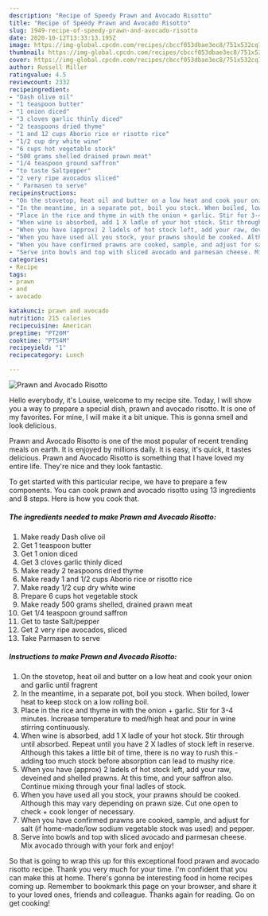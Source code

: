 ```yaml
---
description: "Recipe of Speedy Prawn and Avocado Risotto"
title: "Recipe of Speedy Prawn and Avocado Risotto"
slug: 1949-recipe-of-speedy-prawn-and-avocado-risotto
date: 2020-10-12T13:33:13.195Z
image: https://img-global.cpcdn.com/recipes/cbccf053dbae3ec8/751x532cq70/prawn-and-avocado-risotto-recipe-main-photo.jpg
thumbnail: https://img-global.cpcdn.com/recipes/cbccf053dbae3ec8/751x532cq70/prawn-and-avocado-risotto-recipe-main-photo.jpg
cover: https://img-global.cpcdn.com/recipes/cbccf053dbae3ec8/751x532cq70/prawn-and-avocado-risotto-recipe-main-photo.jpg
author: Russell Miller
ratingvalue: 4.5
reviewcount: 2332
recipeingredient:
- "Dash olive oil"
- "1 teaspoon butter"
- "1 onion diced"
- "3 cloves garlic thinly diced"
- "2 teaspoons dried thyme"
- "1 and 12 cups Aborio rice or risotto rice"
- "1/2 cup dry white wine"
- "6 cups hot vegetable stock"
- "500 grams shelled drained prawn meat"
- "1/4 teaspoon ground saffron"
- "to taste Saltpepper"
- "2 very ripe avocados sliced"
- " Parmasen to serve"
recipeinstructions:
- "On the stovetop, heat oil and butter on a low heat and cook your onion and garlic until fragrent"
- "In the meantime, in a separate pot, boil you stock. When boiled, lower heat to keep stock on a low rolling boil."
- "Place in the rice and thyme in with the onion + garlic. Stir for 3-4 minutes. Increase temperature to med/high heat and pour in wine stirring continuously."
- "When wine is absorbed, add 1 X ladle of your hot stock. Stir through until absorbed. Repeat until you have 2 X ladles of stock left in reserve. Although this takes a little bit of time, there is no way to rush this - adding too much stock before absorption can lead to mushy rice."
- "When you have (approx) 2 ladels of hot stock left, add your raw, deveined and shelled prawns. At this time, and your saffron also. Continue mixing through your final ladles of stock."
- "When you have used all you stock, your prawns should be cooked. Although this may vary depending on prawn size. Cut one open to check + cook longer of necessary."
- "When you have confirmed prawns are cooked, sample, and adjust for salt (if home-made/low sodium vegetable stock was used) and pepper."
- "Serve into bowls and top with sliced avocado and parmesan cheese. Mix avocado through with your fork and enjoy!"
categories:
- Recipe
tags:
- prawn
- and
- avocado

katakunci: prawn and avocado 
nutrition: 215 calories
recipecuisine: American
preptime: "PT20M"
cooktime: "PT54M"
recipeyield: "1"
recipecategory: Lunch

---
```



![Prawn and Avocado Risotto](https://img-global.cpcdn.com/recipes/cbccf053dbae3ec8/751x532cq70/prawn-and-avocado-risotto-recipe-main-photo.jpg)

Hello everybody, it's Louise, welcome to my recipe site. Today, I will show you a way to prepare a special dish, prawn and avocado risotto. It is one of my favorites. For mine, I will make it a bit unique. This is gonna smell and look delicious.



Prawn and Avocado Risotto is one of the most popular of recent trending meals on earth. It is enjoyed by millions daily. It is easy, it's quick, it tastes delicious. Prawn and Avocado Risotto is something that I have loved my entire life. They're nice and they look fantastic.


To get started with this particular recipe, we have to prepare a few components. You can cook prawn and avocado risotto using 13 ingredients and 8 steps. Here is how you cook that.

<!--inarticleads1-->

##### The ingredients needed to make Prawn and Avocado Risotto:

1. Make ready Dash olive oil
1. Get 1 teaspoon butter
1. Get 1 onion diced
1. Get 3 cloves garlic thinly diced
1. Make ready 2 teaspoons dried thyme
1. Make ready 1 and 1/2 cups Aborio rice or risotto rice
1. Make ready 1/2 cup dry white wine
1. Prepare 6 cups hot vegetable stock
1. Make ready 500 grams shelled, drained prawn meat
1. Get 1/4 teaspoon ground saffron
1. Get to taste Salt/pepper
1. Get 2 very ripe avocados, sliced
1. Take  Parmasen to serve




<!--inarticleads2-->

##### Instructions to make Prawn and Avocado Risotto:

1. On the stovetop, heat oil and butter on a low heat and cook your onion and garlic until fragrent
1. In the meantime, in a separate pot, boil you stock. When boiled, lower heat to keep stock on a low rolling boil.
1. Place in the rice and thyme in with the onion + garlic. Stir for 3-4 minutes. Increase temperature to med/high heat and pour in wine stirring continuously.
1. When wine is absorbed, add 1 X ladle of your hot stock. Stir through until absorbed. Repeat until you have 2 X ladles of stock left in reserve. Although this takes a little bit of time, there is no way to rush this - adding too much stock before absorption can lead to mushy rice.
1. When you have (approx) 2 ladels of hot stock left, add your raw, deveined and shelled prawns. At this time, and your saffron also. Continue mixing through your final ladles of stock.
1. When you have used all you stock, your prawns should be cooked. Although this may vary depending on prawn size. Cut one open to check + cook longer of necessary.
1. When you have confirmed prawns are cooked, sample, and adjust for salt (if home-made/low sodium vegetable stock was used) and pepper.
1. Serve into bowls and top with sliced avocado and parmesan cheese. Mix avocado through with your fork and enjoy!




So that is going to wrap this up for this exceptional food prawn and avocado risotto recipe. Thank you very much for your time. I'm confident that you can make this at home. There's gonna be interesting food in home recipes coming up. Remember to bookmark this page on your browser, and share it to your loved ones, friends and colleague. Thanks again for reading. Go on get cooking!
